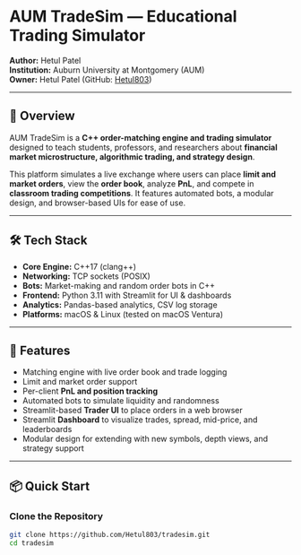 # AUM TradeSim — Educational Trading Simulator

**Author:** Hetul Patel  
**Institution:** Auburn University at Montgomery (AUM)  
**Owner:** Hetul Patel (GitHub: [Hetul803](https://github.com/Hetul803))  

---

## 📖 Overview
AUM TradeSim is a **C++ order-matching engine and trading simulator** designed to teach students, professors, and researchers about **financial market microstructure, algorithmic trading, and strategy design**.

This platform simulates a live exchange where users can place **limit and market orders**, view the **order book**, analyze **PnL**, and compete in **classroom trading competitions**. It features automated bots, a modular design, and browser-based UIs for ease of use.

---

## 🛠 Tech Stack
- **Core Engine:** C++17 (clang++)
- **Networking:** TCP sockets (POSIX)
- **Bots:** Market-making and random order bots in C++
- **Frontend:** Python 3.11 with Streamlit for UI & dashboards
- **Analytics:** Pandas-based analytics, CSV log storage
- **Platforms:** macOS & Linux (tested on macOS Ventura)

---

## 🚀 Features
- Matching engine with live order book and trade logging
- Limit and market order support
- Per-client **PnL and position tracking**
- Automated bots to simulate liquidity and randomness
- Streamlit-based **Trader UI** to place orders in a web browser
- Streamlit **Dashboard** to visualize trades, spread, mid-price, and leaderboards
- Modular design for extending with new symbols, depth views, and strategy support

---

## 📦 Quick Start

### Clone the Repository
```bash
git clone https://github.com/Hetul803/tradesim.git
cd tradesim





